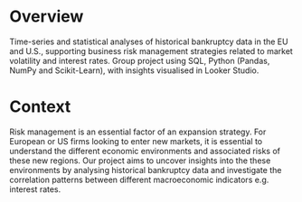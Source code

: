 # Overview

Time-series and statistical analyses of historical bankruptcy data in the EU and U.S., supporting business risk management strategies related to market volatility and interest rates. Group project using SQL, Python (Pandas, NumPy and Scikit-Learn), with insights visualised in Looker Studio.

# Context

Risk management is an essential factor of an expansion strategy. For European or US firms looking to enter new markets, it is essential to understand the different economic environments and associated risks of these new regions. Our project aims to uncover insights into the these environments by analysing historical bankruptcy data and investigate the correlation patterns between different macroeconomic indicators e.g. interest rates.
